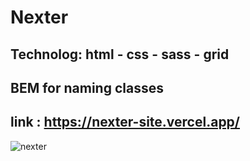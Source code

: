 # Nexter
## Technolog: html - css - sass - grid
## BEM for naming classes
## link : https://nexter-site.vercel.app/
![nexter](https://user-images.githubusercontent.com/61599746/183301608-4e165305-02fd-478e-95b1-38e669bed8b3.png)
